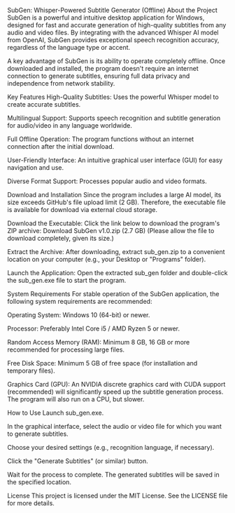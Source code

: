 SubGen: Whisper-Powered Subtitle Generator (Offline)
About the Project
SubGen is a powerful and intuitive desktop application for Windows, designed for fast and accurate generation of high-quality subtitles from any audio and video files. By integrating with the advanced Whisper AI model from OpenAI, SubGen provides exceptional speech recognition accuracy, regardless of the language type or accent.

A key advantage of SubGen is its ability to operate completely offline. Once downloaded and installed, the program doesn't require an internet connection to generate subtitles, ensuring full data privacy and independence from network stability.

Key Features
High-Quality Subtitles: Uses the powerful Whisper model to create accurate subtitles.

Multilingual Support: Supports speech recognition and subtitle generation for audio/video in any language worldwide.

Full Offline Operation: The program functions without an internet connection after the initial download.

User-Friendly Interface: An intuitive graphical user interface (GUI) for easy navigation and use.

Diverse Format Support: Processes popular audio and video formats.

Download and Installation
Since the program includes a large AI model, its size exceeds GitHub's file upload limit (2 GB). Therefore, the executable file is available for download via external cloud storage.

Download the Executable:
Click the link below to download the program's ZIP archive:
Download SubGen v1.0.zip (2.7 GB)
(Please allow the file to download completely, given its size.)

Extract the Archive:
After downloading, extract sub_gen.zip to a convenient location on your computer (e.g., your Desktop or "Programs" folder).

Launch the Application:
Open the extracted sub_gen folder and double-click the sub_gen.exe file to start the program.

System Requirements
For stable operation of the SubGen application, the following system requirements are recommended:

Operating System: Windows 10 (64-bit) or newer.

Processor: Preferably Intel Core i5 / AMD Ryzen 5 or newer.

Random Access Memory (RAM): Minimum 8 GB, 16 GB or more recommended for processing large files.

Free Disk Space: Minimum 5 GB of free space (for installation and temporary files).

Graphics Card (GPU): An NVIDIA discrete graphics card with CUDA support (recommended) will significantly speed up the subtitle generation process. The program will also run on a CPU, but slower.

How to Use
Launch sub_gen.exe.

In the graphical interface, select the audio or video file for which you want to generate subtitles.

Choose your desired settings (e.g., recognition language, if necessary).

Click the "Generate Subtitles" (or similar) button.

Wait for the process to complete. The generated subtitles will be saved in the specified location.

License
This project is licensed under the MIT License. See the LICENSE file for more details.
